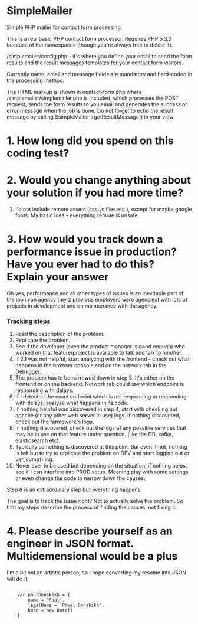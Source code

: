 # SimpleMailer
Simple PHP mailer for contact form processing

This is a real basic PHP contact form processor.
Requires PHP 5.3.0 because of the namespaces (though you're always free to delete it).

/simplemailer/config.php - it's where you define your email to send the form results and the result messages templates for your contact form visitors.

Currently name, email and message fields are mandatory and hard-coded in the processing method.

The HTML markup is shown in contact-form.php where /simplemailer/simplemailer.php is included, which processes the POST request, sends the form results to you email and generates the success or error message when the job is done.
Do not forget to echo the result message by calling $simpleMailer->getResultMessage() in your view.

# 1. How long did you spend on this coding test?

# 2. Would you change anything about your solution if you had more time?

1. I'd not include remote assets (css, js files etc.), except for maybe google fonts. My basic idea - everything remote is unsafe.





# 3. How would you track down a performance issue in production? Have you ever had to do this? Explain your answer

Oh yes, performance and all other types of issues is an inevitable part of the job in an agency (my 2 previous employers were agencies) with lots of projects in development and on maintenance with the agency.

### Tracking steps


1. Read the description of the problem.</li>
2. Replicate the problem.
1. See if the developer (even the product manager is good enough) who worked on that feature/project is available to talk and talk to him/her.
3. If 2.1 was not helpful, start analyzing with the frontend - check out what happens in the browser console and on the network tab in the Debugger.
4. The problem has to be narrowed down in step 3. It's either on the frontend or on the backend. Network tab could say which endpoint is responding with delays.
1. If I detected the exact endpoint which is not responding or responding with delays, analyze what happens in its code.</li>
5. If nothing helpful was discovered in step 4, start with checking out apache (or any other web server in use) logs. If nothing discovered, check out the farmework's logs.
6. If nothing discovered, check out the logs of any possible services that may be in use on that feature under question. (like the DB, kafka, elasticsearch etc). 
7. Typically something is discovered at this point, But even if not, nothing is left but to try to replicate the problem on DEV and start logging out or var_dump()'ing.
8. Never ever to be used but depending on the situation, if nothing helps, see if I can interfere into PROD setup. Meaning play with some settings or even change the code to narrow down the causes.

Step 8 is an extraordinary step but everything happens.</p>

The goal is to track the issue right? Not to actually solve the problem. So that my steps describe the process of finding the causes, not fixing it.




# 4. Please describe yourself as an engineer in JSON format. Multidemensional would be a plus

I'm a bit not an artistic person, so I hope converting my resume into JSON will do :)

<code>
	var paulDonskikh = {
		name = 'Paul',
		legalName = 'Pavel Donskikh',
		born = new Date()
	}
</code>
